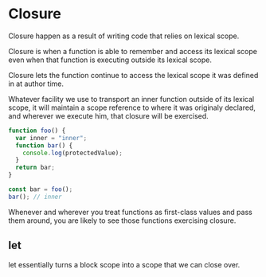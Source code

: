 # Closure

Closure happen as a result of writing code that relies on lexical scope.

Closure is when a function is able to remember and access its lexical scope even when that function is executing outside its lexical scope.

Closure lets the function continue to access the lexical scope it was defined in at author time.

Whatever facility we use to transport an inner function outside of its lexical scope, it will maintain a scope reference to where it was originaly declared, and wherever we execute him, that closure will be exercised.

```js
function foo() {
  var inner = "inner";
  function bar() {
    console.log(protectedValue);
  }
  return bar;
}

const bar = foo();
bar(); // inner
```

Whenever and wherever you treat functions as first-class values and pass them around, you are likely to see those functions exercising closure.

## let

let essentially turns a block scope into a scope that we can close over.
